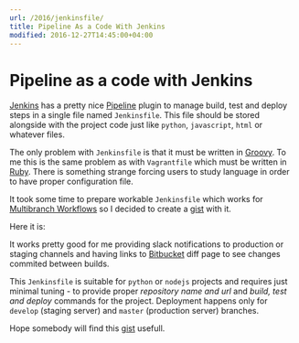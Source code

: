 ```yaml
---
url: /2016/jenkinsfile/
title: Pipeline As a Code With Jenkins
modified: 2016-12-27T14:45:00+04:00
---
```

# Pipeline as a code with Jenkins


[Jenkins][1] has a pretty nice [Pipeline][2] plugin to manage build, test and
deploy steps in a single file named `Jenkinsfile`. This file should be stored
alongside with the project code just like `python`, `javascript`, `html` or
whatever files.

The only problem with `Jenkinsfile` is that it must be written in [Groovy][4].
To me this is the same problem as with `Vagrantfile` which must be written in
[Ruby][5].
There is something strange forcing users to study language in order to have
proper configuration file.

It took some time to prepare workable `Jenkinsfile` which works for
[Multibranch Workflows][3] so I decided to create a [gist][6] with it.

Here it is:

<script src="https://gist.github.com/ysegorov/a23e7324e264b9afd932bd8b90862305.js"></script>


It works pretty good for me providing slack notifications to production or
staging channels and having links to [Bitbucket][7] diff page to see changes
commited between builds.

This `Jenkinsfile` is suitable for `python` or `nodejs` projects and requires
just minimal tuning - to provide proper *repository name and url* and *build,
test and deploy* commands for the project.
Deployment happens only for `develop` (staging server) and `master` (production
server) branches.

Hope somebody will find this [gist][6] usefull.


[1]: https://jenkins.io/
[2]: https://jenkins.io/solutions/pipeline/
[3]: https://jenkins.io/blog/2015/12/03/pipeline-as-code-with-multibranch-workflows-in-jenkins/
[4]: http://www.groovy-lang.org/
[5]: https://www.ruby-lang.org/en/
[6]: https://gist.github.com/ysegorov/a23e7324e264b9afd932bd8b90862305
[7]: https://bitbucket.org
